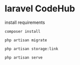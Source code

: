 # laravel CodeHub

install requirements
```
composer install
```
```
php artisan migrate
```
```
php artisan storage:link
```
```
php artisan serve
```
